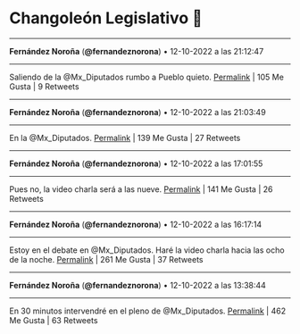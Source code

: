 # Changoleón Legislativo 🙈
*****
**Fernández Noroña** (**@fernandeznorona**) • 12-10-2022 a las 21:12:47
*****
Saliendo de la @Mx_Diputados rumbo a Pueblo quieto.
[Permalink](https://twitter.com/fernandeznorona/status/1580426299709231104) | 105 Me Gusta | 9 Retweets
*****
**Fernández Noroña** (**@fernandeznorona**) • 12-10-2022 a las 21:03:49
*****
En la ⁦@Mx_Diputados⁩.
[Permalink](https://twitter.com/fernandeznorona/status/1580424042599043072) | 139 Me Gusta | 27 Retweets
*****
**Fernández Noroña** (**@fernandeznorona**) • 12-10-2022 a las 17:01:55
*****
Pues no, la video charla será a las nueve.
[Permalink](https://twitter.com/fernandeznorona/status/1580363165371465728) | 141 Me Gusta | 26 Retweets
*****
**Fernández Noroña** (**@fernandeznorona**) • 12-10-2022 a las 16:17:14
*****
Estoy en el debate en @Mx_Diputados. Haré la video charla hacia las ocho de la noche.
[Permalink](https://twitter.com/fernandeznorona/status/1580351923013660673) | 261 Me Gusta | 37 Retweets
*****
**Fernández Noroña** (**@fernandeznorona**) • 12-10-2022 a las 13:38:44
*****
En 30 minutos intervendré en el pleno de @Mx_Diputados.
[Permalink](https://twitter.com/fernandeznorona/status/1580312035903954945) | 462 Me Gusta | 63 Retweets